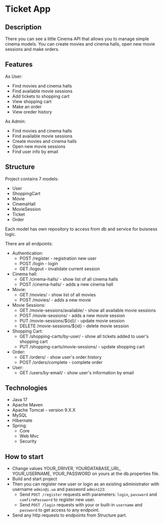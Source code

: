 # Ticket App
## Description

There you can see a little Cinema API that allows you to manage simple cinema models.
You can create movies and cinema halls, open new movie sessions and make orders.

## Features

As User:
- Find movies and cinema halls
- Find available movie sessions
- Add tickets to shopping cart
- View shopping cart
- Make an order
- View oreder history

As Admin:
- Find movies and cinema halls
- Find available movie sessions
- Create movies and cinema halls
- Open new movie sessions
- Find user info by email

## Structure

Project contains 7 models:
- User
- ShoppingCart
- Movie
- CinemaHall
- MovieSession
- Ticket
- Order

Each model has own repository to access from db and service for buisness logic.


There are all endpoints:
- Authentication:
  - POST /register - registration new user
  - POST /login - login
  - GET /logout - invalidate current session
- Cinema hall:
  - GET /cinema-halls/ - show list of all cinema halls
  - POST /cinema-halls/ - adds a new cinema hall
- Movie:
  - GET /movies/ - show list of all movies
  - POST /movies/ - adds a new movie
- Movie Sessions:
  - GET /movie-sessions/available/ - show all available movie sessions
  - POST /movie-sessions/ - adds a new movie session
  - PUT /movie-sessions/${id}/ - update movie session
  - DELETE /movie-sessions/${id} - delete movie session
- Shopping Cart:
  - GET /shopping-carts/by-user/ - show all tickets added to user's shopping cart
  - PUT /shopping-carts/movie-sessions/ - update shopping cart
- Order:
  - GET /orders/ - show user's order history
  - POST /orders/complete - complete order
- User:
  - GET /users/by-email/ - show user's information by email

## Technologies

- Java 17
- Apache Maven
- Apache Tomcat - version 9.X.X
- MySQL
- Hibernate
- Spring:
  - Core
  - Web Mvc
  - Security
  
## How to start
  
- Change values YOUR_DRIVER, YOURDATABASE_URL, YOUR_USERNAME, YOUR_PASSWORD on yours at the db.properties file.
- Build and start project
- Then you can register new user or login as an existing administrator with username ```admin@i.ua``` and password ```admin123```:
  - Send ```POST /register``` requests with parameters: ```login```, ```password``` and ```comfirmPassword``` to register new user.
  - Send ```POST /login``` requests with your or built-in ```username``` and ```password``` to get access to any endpoint.
- Send any http requests to endpoints from Structure part.
